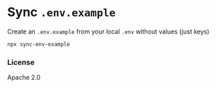# Sync `.env.example`

Create an `.env.example` from your local `.env` without values (just keys) 

```sh
npx sync-env-example
```


### License

Apache 2.0
